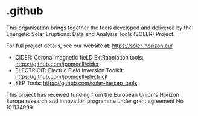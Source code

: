 # .github

This organisation brings together the tools developed and delivered by the Energetic Solar Eruptions: Data and Analysis Tools (SOLER) Project.

For full project details, see our website at: https://soler-horizon.eu/

* CIDER: Coronal magnetIc fieLD ExtRapolation tools: https://github.com/jpomoell/cider
* ELECTRICIT: Electric Field Inversion Toolkit: https://github.com/jpomoell/electricit
* SEP Tools: https://github.com/soler-he/sep_tools

This project has received funding from the European Union's Horizon Europe research and innovation programme under grant agreement No 101134999.
